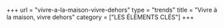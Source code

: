 

+++
url = "vivre-a-la-maison-vivre-dehors"
type = "trends"
title = "Vivre à la maison, vivre dehors"
category = ["LES ÉLÉMENTS CLÉS"]
+++ 